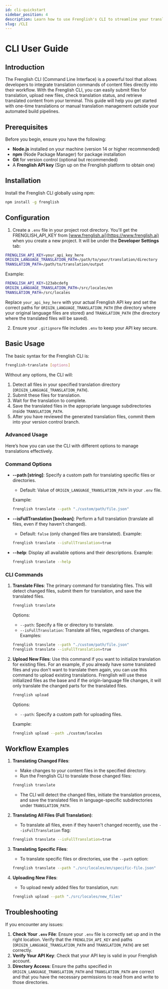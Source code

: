 ```yaml
---
id: cli-quickstart
sidebar_position: 4
description: Learn how to use Frenglish's CLI to streamline your translation workflow
slug: /CLI
---
```


# CLI User Guide

## Introduction

The Frenglish CLI (Command Line Interface) is a powerful tool that allows developers to integrate translation commands of content files directly into their workflow. With the Frenglish CLI, you can easily submit files for translation, upload new files, check translation status, and retrieve translated content from your terminal. This guide will help you get started with one-time translations or manual translation management outside your automated build pipelines.

## Prerequisites

Before you begin, ensure you have the following:

- **Node.js** installed on your machine (version 14 or higher recommended)
- **npm** (Node Package Manager) for package installation
- **Git** for version control (optional but recommended)
- A **Frenglish API key** (Sign up on the Frenglish platform to obtain one)

## Installation

Install the Frenglish CLI globally using npm:

```bash
npm install -g frenglish
```

## Configuration

1. Create a `.env` file in your project root directory. You'll get the FRENGLISH_API_KEY from [www.frenglish.ai](https://www.frenglish.ai) when you create a new project. It will be under the **Developer Settings** tab:

```bash
FRENGLISH_API_KEY=your_api_key_here
ORIGIN_LANGUAGE_TRANSLATION_PATH=/path/to/your/translation/directory
TRANSLATION_PATH=/path/to/translation/output
```

Example:

```bash
FRENGLISH_API_KEY=123abcdefg
ORIGIN_LANGUAGE_TRANSLATION_PATH=/src/locales/en
TRANSLATION_PATH=/src/locales
```

Replace `your_api_key_here` with your actual Frenglish API key and set the correct paths for `ORIGIN_LANGUAGE_TRANSLATION_PATH` (the directory where your original language files are stored) and `TRANSLATION_PATH` (the directory where the translated files will be saved).

2. Ensure your `.gitignore` file includes `.env` to keep your API key secure.

## Basic Usage

The basic syntax for the Frenglish CLI is:

```bash
frenglish-translate [options]
```

Without any options, the CLI will:

1. Detect all files in your specified translation directory (`ORIGIN_LANGUAGE_TRANSLATION_PATH`).
2. Submit these files for translation.
3. Wait for the translation to complete.
4. Save the translated files in the appropriate language subdirectories inside `TRANSLATION_PATH`.
5. After you have reviewed the generated translation files, commit them into your version control branch.

### Advanced Usage

Here’s how you can use the CLI with different options to manage translations effectively.

### Command Options

- **--path [string]**: Specify a custom path for translating specific files or directories.
  - Default: Value of `ORIGIN_LANGUAGE_TRANSLATION_PATH` in your `.env` file.

  Example:
  ```bash
  frenglish translate --path "./custom/path/file.json"
  ```

- **--isFullTranslation [boolean]**: Perform a full translation (translate all files, even if they haven't changed).
  - Default: `false` (only changed files are translated).
  Example:
  ```bash
  frenglish translate --isFullTranslation=true
  ```
- **--help**: Display all available options and their descriptions.
  Example:
  ```bash
  frenglish translate --help
  ```
### CLI Commands
1. **Translate Files**:
   The primary command for translating files. This will detect changed files, submit them for translation, and save the translated files.
   ```bash
   frenglish translate
   ```
   Options:
   - `--path`: Specify a file or directory to translate.
   - `--isFullTranslation`: Translate all files, regardless of changes.
   Examples:
   ```bash
   frenglish translate --path "./custom/path/file.json"
   frenglish translate --isFullTranslation=true
   ```
2. **Upload New Files**:
   Use this command if you want to initialize translation for existing files. For an example, if you already have some translated files and you don't want to translate them again, you can use this command to upload existing translations. Frenglish will use these initialized files as the base and if the origin-language file changes, it will only translate the changed parts for the translated files.

   ```bash
   frenglish upload
   ```

   Options:
   - `--path`: Specify a custom path for uploading files.

   Example:
   ```bash
   frenglish upload --path ./custom/locales
   ```

## Workflow Examples

1. **Translating Changed Files**:
   - Make changes to your content files in the specified directory.
   - Run the Frenglish CLI to translate those changed files:

   ```bash
   frenglish translate
   ```

   - The CLI will detect the changed files, initiate the translation process, and save the translated files in language-specific subdirectories under `TRANSLATION_PATH`.

2. **Translating All Files (Full Translation)**:
   - To translate all files, even if they haven't changed recently, use the `--isFullTranslation` flag:
   ```bash
   frenglish translate --isFullTranslation=true
   ```
3. **Translating Specific Files**:
   - To translate specific files or directories, use the `--path` option:
   ```bash
   frenglish translate --path "./src/locales/en/specific-file.json"
   ```
4. **Uploading New Files**:
   - To upload newly added files for translation, run:
   ```bash
   frenglish upload --path "./src/locales/new_files"
   ```
## Troubleshooting
If you encounter any issues:
1. **Check Your `.env` File**:
   Ensure your `.env` file is correctly set up and in the right location. Verify that the `FRENGLISH_API_KEY` and paths (`ORIGIN_LANGUAGE_TRANSLATION_PATH` and `TRANSLATION_PATH`) are set correctly.
2. **Verify Your API Key**:
   Check that your API key is valid in your Frenglish account.
3. **Directory Access**:
   Ensure the paths specified in `ORIGIN_LANGUAGE_TRANSLATION_PATH` and `TRANSLATION_PATH` are correct and that you have the necessary permissions to read from and write to those directories.